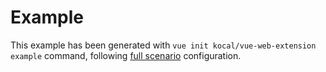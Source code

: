 # Example

This example has been generated with `vue init kocal/vue-web-extension example` command, following [full scenario](../scenarios/full.json) configuration.
